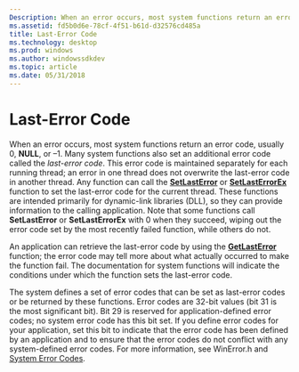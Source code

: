 ```yaml
---
Description: When an error occurs, most system functions return an error code, usually 0, NULL, or &\#8211;1.
ms.assetid: fd5b0d6e-78cf-4f51-b61d-d32576cd485a
title: Last-Error Code
ms.technology: desktop
ms.prod: windows
ms.author: windowssdkdev
ms.topic: article
ms.date: 05/31/2018
---
```


# Last-Error Code

When an error occurs, most system functions return an error code, usually 0, **NULL**, or –1. Many system functions also set an additional error code called the *last-error code*. This error code is maintained separately for each running thread; an error in one thread does not overwrite the last-error code in another thread. Any function can call the [**SetLastError**](/windows/desktop/api/WinBase/) or [**SetLastErrorEx**](/windows/desktop/api/Winuser/nf-winuser-setlasterrorex) function to set the last-error code for the current thread. These functions are intended primarily for dynamic-link libraries (DLL), so they can provide information to the calling application. Note that some functions call **SetLastError** or **SetLastErrorEx** with 0 when they succeed, wiping out the error code set by the most recently failed function, while others do not.

An application can retrieve the last-error code by using the [**GetLastError**](/windows/desktop/api/WinBase/) function; the error code may tell more about what actually occurred to make the function fail. The documentation for system functions will indicate the conditions under which the function sets the last-error code.

The system defines a set of error codes that can be set as last-error codes or be returned by these functions. Error codes are 32-bit values (bit 31 is the most significant bit). Bit 29 is reserved for application-defined error codes; no system error code has this bit set. If you define error codes for your application, set this bit to indicate that the error code has been defined by an application and to ensure that the error codes do not conflict with any system-defined error codes. For more information, see WinError.h and [System Error Codes](system-error-codes.md).

 

 



